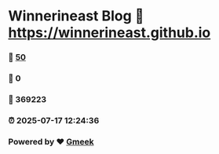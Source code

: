 # Winnerineast Blog :link: https://winnerineast.github.io 
### :page_facing_up: [50](https://winnerineast.github.io/tag.html) 
### :speech_balloon: 0 
### :hibiscus: 369223 
### :alarm_clock: 2025-07-17 12:24:36 
### Powered by :heart: [Gmeek](https://github.com/Meekdai/Gmeek)
